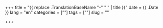 +++
title = "{{ replace .TranslationBaseName "-" " " | title }}"
date = {{ .Date }}
lang = "en"
categories = [""]
tags = [""]
slug = ""

+++

